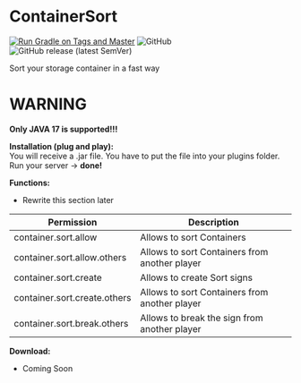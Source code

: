 # ContainerSort
[![Run Gradle on Tags and Master](https://github.com/UniqueGame/ContainerSort/actions/workflows/build.yaml/badge.svg?branch=main)](https://github.com/UniqueGame/ChestSort/actions/workflows/build.yaml)
![GitHub](https://img.shields.io/github/license/UniqueGame/ContainerSort)
![GitHub release (latest SemVer)](https://img.shields.io/github/v/release/UniqueGame/ContainerSort?sort=semver)

Sort your storage container in a fast way  

# WARNING

**Only JAVA 17 is supported!!!**

**Installation (plug and play):**  
You will receive a .jar file. You have to put the file into your plugins folder. Run your server -> **done!**<br/>

**Functions:**  
- Rewrite this section later


| Permission                   | Description                                   |
|------------------------------|-----------------------------------------------|
| container.sort.allow         | Allows to sort Containers                     |
| container.sort.allow.others  | Allows to sort Containers from another player |
| container.sort.create        | Allows to create Sort signs                   |
| container.sort.create.others | Allows to sort Containers from another player |             
| container.sort.break.others  | Allows to break the sign from another player  |

**Download:**  
- Coming Soon